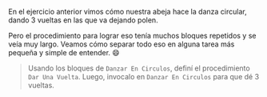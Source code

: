 <gs-attire
  attire-url="https://raw.githubusercontent.com/MumukiProject/mumuki-guia-gobstones-repeticion-simple-kids/master/assets/attires/config.json">
</gs-attire>

En el ejercicio anterior vimos cómo nuestra abeja hace la danza circular, dando 3 vueltas en las que va dejando polen. 

Pero el procedimiento para lograr eso tenía muchos bloques repetidos y se veía muy largo. Veamos cómo separar todo eso en alguna tarea más pequeña y simple de entender. :smile:

> Usando los bloques de `Danzar En Circulos`, definí el procedimiento `Dar Una Vuelta`. Luego, invocalo en `Danzar En Circulos` para que dé 3 vueltas.